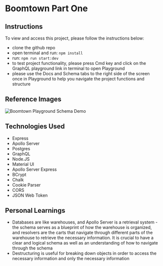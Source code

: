 # Boomtown Part One

## Instructions

To view and access this project, please follow the instructions below:

- clone the github repo
- open terminal and run: `npm install`
- run: `npm run start:dev`
- to test project functionality, please press Cmd key and click on the GraphQL playground link in terminal to open Playground
- please use the Docs and Schema tabs to the right side of the screen once in Playground to help you navigate the project functions and structure

## Reference Images

![Boomtown Playground Schema Demo](/Users/brooke/Documents/app_dev/boomtown/snapshots/boomtown-playground-items-query.png)

## Technologies Used

- Express
- Apollo Server
- Postgres
- GraphQL
- Node.JS
- Material UI
- Apollo Server Express
- BCrypt
- Chalk
- Cookie Parser
- CORS
- JSON Web Token

## Personal Learnings

- Databases are like warehouses, and Apollo Server is a retrieval system - the schema serves as a blueprint of how the warehouse is organized, and resolvers are the carts that navigate through different parts of the warehouse to retrieve the necessary information. It is crucial to have a clear and logical schema as well as an understanding of how to navigate through the schema
- Destructuring is useful for breaking down objects in order to access the necessary information and only the necessary information
